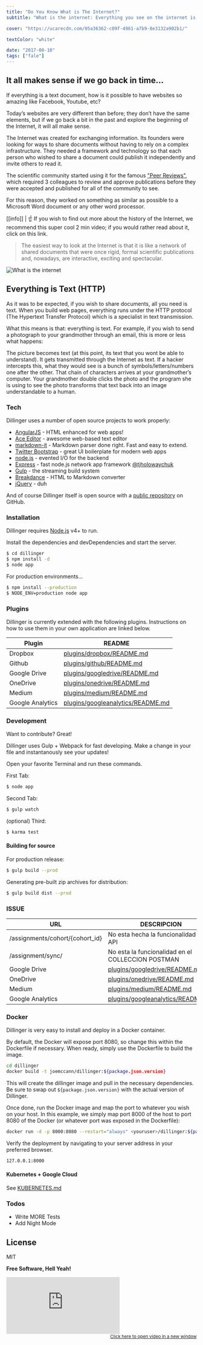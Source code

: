 ```yaml
---
title: "Do You Know What is The Internet?"
subtitle: "What is the internet: Everything you see on the internet is a text document. Everything!! As developers, all we do is generate chunks of text based on a set of criteria. If you understand this simple concept, the sky will be the limit."

cover: "https://ucarecdn.com/05a36362-c09f-4961-a7b9-8e3132a902b1/"

textColor: "white"

date: "2017-08-10"
tags: ["fale"]
---
```


## It all makes sense if we go back in time…

If everything is a text document, how is it possible to have websites so amazing like Facebook, Youtube, etc?

Today’s websites are very different than before; they don’t have the same elements, but if we go back a bit in the past and explore the beginning of the Internet, it will all make sense.

The Internet was created for exchanging information.  Its founders were looking for ways to share documents without having to rely on a complex infrastructure.  They needed a framework and technology so that each person who wished to share a document could publish it independently and invite others to read it.

The scientific community started using it for the famous ["Peer Reviews"](https://www.elsevier.com/reviewers/what-is-peer-review), which required 3 colleagues to review and approve publications before they were accepted and published for all of the community to see.

For this reason, they worked on something as similar as possible to a Microsoft Word document or any other word processor.

[[info]]
| :point_up: If you wish to find out more about the history of the Internet, we recommend this super cool 2 min video; if you would rather read about it, click on this link.

> The easiest way to look at the Internet is that it is like a network of shared documents that were once
> rigid, formal scientific publications and, nowadays, are interactive, exciting and spectacular.


![What is the internet](https://breatheco.de/wp-content/uploads/2017/01/86675a97e9c272de762940f781cca976-1024x512.jpg)


## Everything is Text (HTTP)

As it was to be expected, if you wish to share documents, all you need is text.  When you build web pages, everything runs under the HTTP protocol (The Hypertext Transfer Protocol) which is a specialist in text transmission.

What this means is that: everything is text.  For example, if you wish to send a photograph to your grandmother through an email, this is more or less what happens:

The picture becomes text (at this point, its text that you wont be able to understand).
It gets transmitted through the Internet as text.  If a hacker intercepts this, what they would see is a bunch of symbols/letters/numbers one after the other.
That chain of characters arrives at your grandmother’s computer.
Your grandmother double clicks the photo and the program she is using to see the photo transforms that text back into an image understandable to a human.

### Tech

Dillinger uses a number of open source projects to work properly:

* [AngularJS] - HTML enhanced for web apps!
* [Ace Editor] - awesome web-based text editor
* [markdown-it] - Markdown parser done right. Fast and easy to extend.
* [Twitter Bootstrap] - great UI boilerplate for modern web apps
* [node.js] - evented I/O for the backend
* [Express] - fast node.js network app framework [@tjholowaychuk]
* [Gulp] - the streaming build system
* [Breakdance](http://breakdance.io) - HTML to Markdown converter
* [jQuery] - duh

And of course Dillinger itself is open source with a [public repository][dill]
 on GitHub.

### Installation

Dillinger requires [Node.js](https://nodejs.org/) v4+ to run.

Install the dependencies and devDependencies and start the server.

```bash
$ cd dillinger
$ npm install -d
$ node app
```

For production environments...

```bash
$ npm install --production
$ NODE_ENV=production node app
```

### Plugins

Dillinger is currently extended with the following plugins. Instructions on how to use them in your own application are linked below.

| Plugin | README |
| ------ | ------ |
| Dropbox | [plugins/dropbox/README.md][PlDb] |
| Github | [plugins/github/README.md][PlGh] |
| Google Drive | [plugins/googledrive/README.md][PlGd] |
| OneDrive | [plugins/onedrive/README.md][PlOd] |
| Medium | [plugins/medium/README.md][PlMe] |
| Google Analytics | [plugins/googleanalytics/README.md][PlGa] |


### Development

Want to contribute? Great!

Dillinger uses Gulp + Webpack for fast developing.
Make a change in your file and instantanously see your updates!

Open your favorite Terminal and run these commands.

First Tab:
```bash
$ node app
```

Second Tab:
```bash
$ gulp watch
```

(optional) Third:
```bash
$ karma test
```
#### Building for source
For production release:
```bash
$ gulp build --prod
```
Generating pre-built zip archives for distribution:
```bash
$ gulp build dist --prod
```

### ISSUE

| URL | DESCRIPCION |
| ------ | ------ |
| /assignments/cohort/{cohort_id} | No esta hecha la funcionalidad en el API |
| /assignment/sync/ | No esta la funcionalidad en el COLLECCION POSTMAN |
| Google Drive | [plugins/googledrive/README.md][PlGd] |
| OneDrive | [plugins/onedrive/README.md][PlOd] |
| Medium | [plugins/medium/README.md][PlMe] |
| Google Analytics | [plugins/googleanalytics/README.md][PlGa] |

### Docker
Dillinger is very easy to install and deploy in a Docker container.

By default, the Docker will expose port 8080, so change this within the Dockerfile if necessary. When ready, simply use the Dockerfile to build the image.

```bash
cd dillinger
docker build -t joemccann/dillinger:${package.json.version}
```
This will create the dillinger image and pull in the necessary dependencies. Be sure to swap out `${package.json.version}` with the actual version of Dillinger.

Once done, run the Docker image and map the port to whatever you wish on your host. In this example, we simply map port 8000 of the host to port 8080 of the Docker (or whatever port was exposed in the Dockerfile):

```bash
docker run -d -p 8000:8080 --restart="always" <youruser>/dillinger:${package.json.version}
```

Verify the deployment by navigating to your server address in your preferred browser.

```sh
127.0.0.1:8000
```

#### Kubernetes + Google Cloud

See [KUBERNETES.md](https://github.com/joemccann/dillinger/blob/master/KUBERNETES.md)


### Todos

 - Write MORE Tests
 - Add Night Mode

License
----

MIT


**Free Software, Hell Yeah!**

[//]: # (These are reference links used in the body of this note and get stripped out when the markdown processor does its job. There is no need to format nicely because it shouldn't be seen. Thanks SO - http://stackoverflow.com/questions/4823468/store-comments-in-markdown-syntax)


   [dill]: <https://github.com/joemccann/dillinger>
   [git-repo-url]: <https://github.com/joemccann/dillinger.git>
   [john gruber]: <http://daringfireball.net>
   [df1]: <http://daringfireball.net/projects/markdown/>
   [markdown-it]: <https://github.com/markdown-it/markdown-it>
   [Ace Editor]: <http://ace.ajax.org>
   [node.js]: <http://nodejs.org>
   [Twitter Bootstrap]: <http://twitter.github.com/bootstrap/>
   [jQuery]: <http://jquery.com>
   [@tjholowaychuk]: <http://twitter.com/tjholowaychuk>
   [express]: <http://expressjs.com>
   [AngularJS]: <http://angularjs.org>
   [Gulp]: <http://gulpjs.com>

   [PlDb]: <https://github.com/joemccann/dillinger/tree/master/plugins/dropbox/README.md>
   [PlGh]: <https://github.com/joemccann/dillinger/tree/master/plugins/github/README.md>
   [PlGd]: <https://github.com/joemccann/dillinger/tree/master/plugins/googledrive/README.md>
   [PlOd]: <https://github.com/joemccann/dillinger/tree/master/plugins/onedrive/README.md>
   [PlMe]: <https://github.com/joemccann/dillinger/tree/master/plugins/medium/README.md>
   [PlGa]: <https://github.com/RahulHP/dillinger/blob/master/plugins/googleanalytics/README.md>


<iframe src="https://www.youtube.com/embed/4n0xNbfJLR8" frameborder="0" allowfullscreen></iframe>

<div align="right"><small><a href="https://www.youtube.com/embed/4n0xNbfJLR8">Click here to open video in a new window</a></small></div>
<!--stackedit_data:
eyJoaXN0b3J5IjpbNzAzNjkyMjAzXX0=
-->